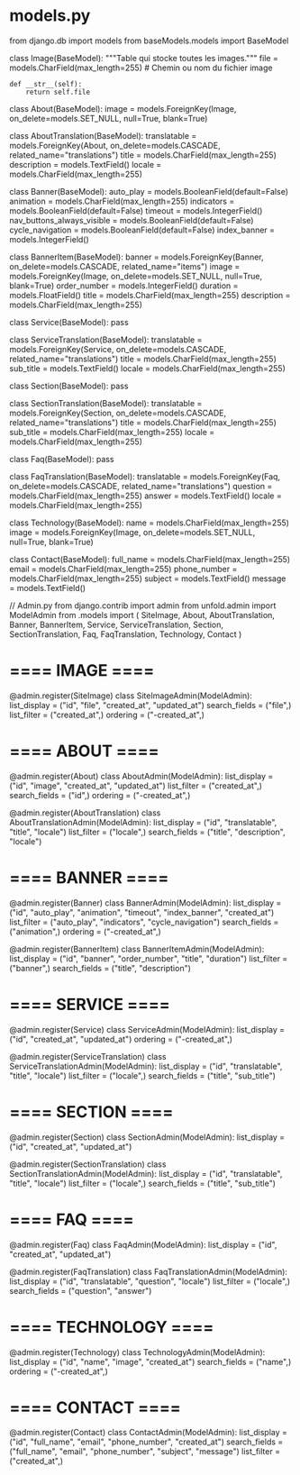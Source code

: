# models.py

from django.db import models
from baseModels.models import BaseModel

class Image(BaseModel):
"""Table qui stocke toutes les images."""
file = models.CharField(max_length=255) # Chemin ou nom du fichier image

    def __str__(self):
        return self.file

class About(BaseModel):
image = models.ForeignKey(Image, on_delete=models.SET_NULL, null=True, blank=True)

class AboutTranslation(BaseModel):
translatable = models.ForeignKey(About, on_delete=models.CASCADE, related_name="translations")
title = models.CharField(max_length=255)
description = models.TextField()
locale = models.CharField(max_length=255)

class Banner(BaseModel):
auto_play = models.BooleanField(default=False)
animation = models.CharField(max_length=255)
indicators = models.BooleanField(default=False)
timeout = models.IntegerField()
nav_buttons_always_visible = models.BooleanField(default=False)
cycle_navigation = models.BooleanField(default=False)
index_banner = models.IntegerField()

class BannerItem(BaseModel):
banner = models.ForeignKey(Banner, on_delete=models.CASCADE, related_name="items")
image = models.ForeignKey(Image, on_delete=models.SET_NULL, null=True, blank=True)
order_number = models.IntegerField()
duration = models.FloatField()
title = models.CharField(max_length=255)
description = models.CharField(max_length=255)

class Service(BaseModel):
pass

class ServiceTranslation(BaseModel):
translatable = models.ForeignKey(Service, on_delete=models.CASCADE, related_name="translations")
title = models.CharField(max_length=255)
sub_title = models.TextField()
locale = models.CharField(max_length=255)

class Section(BaseModel):
pass

class SectionTranslation(BaseModel):
translatable = models.ForeignKey(Section, on_delete=models.CASCADE, related_name="translations")
title = models.CharField(max_length=255)
sub_title = models.CharField(max_length=255)
locale = models.CharField(max_length=255)

class Faq(BaseModel):
pass

class FaqTranslation(BaseModel):
translatable = models.ForeignKey(Faq, on_delete=models.CASCADE, related_name="translations")
question = models.CharField(max_length=255)
answer = models.TextField()
locale = models.CharField(max_length=255)

class Technology(BaseModel):
name = models.CharField(max_length=255)
image = models.ForeignKey(Image, on_delete=models.SET_NULL, null=True, blank=True)

class Contact(BaseModel):
full_name = models.CharField(max_length=255)
email = models.CharField(max_length=255)
phone_number = models.CharField(max_length=255)
subject = models.TextField()
message = models.TextField()

// Admin.py
from django.contrib import admin
from unfold.admin import ModelAdmin
from .models import (
SiteImage, About, AboutTranslation,
Banner, BannerItem,
Service, ServiceTranslation,
Section, SectionTranslation,
Faq, FaqTranslation,
Technology, Contact
)

# ==== IMAGE ====

@admin.register(SiteImage)
class SiteImageAdmin(ModelAdmin):
list_display = ("id", "file", "created_at", "updated_at")
search_fields = ("file",)
list_filter = ("created_at",)
ordering = ("-created_at",)

# ==== ABOUT ====

@admin.register(About)
class AboutAdmin(ModelAdmin):
list_display = ("id", "image", "created_at", "updated_at")
list_filter = ("created_at",)
search_fields = ("id",)
ordering = ("-created_at",)

@admin.register(AboutTranslation)
class AboutTranslationAdmin(ModelAdmin):
list_display = ("id", "translatable", "title", "locale")
list_filter = ("locale",)
search_fields = ("title", "description", "locale")

# ==== BANNER ====

@admin.register(Banner)
class BannerAdmin(ModelAdmin):
list_display = ("id", "auto_play", "animation", "timeout", "index_banner", "created_at")
list_filter = ("auto_play", "indicators", "cycle_navigation")
search_fields = ("animation",)
ordering = ("-created_at",)

@admin.register(BannerItem)
class BannerItemAdmin(ModelAdmin):
list_display = ("id", "banner", "order_number", "title", "duration")
list_filter = ("banner",)
search_fields = ("title", "description")

# ==== SERVICE ====

@admin.register(Service)
class ServiceAdmin(ModelAdmin):
list_display = ("id", "created_at", "updated_at")
ordering = ("-created_at",)

@admin.register(ServiceTranslation)
class ServiceTranslationAdmin(ModelAdmin):
list_display = ("id", "translatable", "title", "locale")
list_filter = ("locale",)
search_fields = ("title", "sub_title")

# ==== SECTION ====

@admin.register(Section)
class SectionAdmin(ModelAdmin):
list_display = ("id", "created_at", "updated_at")

@admin.register(SectionTranslation)
class SectionTranslationAdmin(ModelAdmin):
list_display = ("id", "translatable", "title", "locale")
list_filter = ("locale",)
search_fields = ("title", "sub_title")

# ==== FAQ ====

@admin.register(Faq)
class FaqAdmin(ModelAdmin):
list_display = ("id", "created_at", "updated_at")

@admin.register(FaqTranslation)
class FaqTranslationAdmin(ModelAdmin):
list_display = ("id", "translatable", "question", "locale")
list_filter = ("locale",)
search_fields = ("question", "answer")

# ==== TECHNOLOGY ====

@admin.register(Technology)
class TechnologyAdmin(ModelAdmin):
list_display = ("id", "name", "image", "created_at")
search_fields = ("name",)
ordering = ("-created_at",)

# ==== CONTACT ====

@admin.register(Contact)
class ContactAdmin(ModelAdmin):
list_display = ("id", "full_name", "email", "phone_number", "created_at")
search_fields = ("full_name", "email", "phone_number", "subject", "message")
list_filter = ("created_at",)
